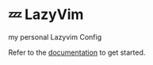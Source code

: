 # 💤 LazyVim


my personal Lazyvim Config


Refer to the [documentation](https://lazyvim.github.io/installation) to get started.

